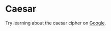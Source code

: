 # Caesar

Try learning about the caesar cipher on [Google](https://www.google.com/search?q=caesar+cipher).
